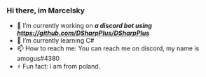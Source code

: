 ### Hi there, im **Marcelsky**

- 🔭 I’m currently working on ***a discord bot using https://github.com/DSharpPlus/DSharpPlus***
- 🌱 I’m currently learning C#
- 📫 How to reach me: You can reach me on discord, my name is amogus#4380
- ⚡ Fun fact: i am from poland.
